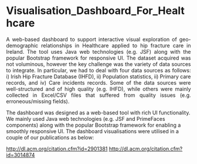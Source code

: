 # Visualisation_Dashboard_For_Healthcare
<p align="justify">
A web-based dashboard to support interactive visual exploration of geo-demographic relationships in Healthcare applied to hip fracture care in Ireland. The tool uses Java web technologies (e.g. JSF) along with the popular Bootstrap framework for responsive UI.
The dataset acquired was not voluminous, however the key challenge was the variety of data sources to integrate. In particular, we had to deal with four data sources as follows: i) Irish Hip Fracture Database (IHFD), ii) Population statistics, ii) Primary care records, and iv) Care incidents records. Some of the data sources were well-structured and of high quality (e.g. IHFD), while others were mainly collected in Excel/CSV files that suffered from quality issues (e.g. erroneous/missing fields).

The dashboard was designed as a web-based tool with rich UI functionality. We mainly used Java web technologies (e.g. JSF and PrimeFaces components) along with the popular Bootstrap framework for enabling a smoothly responsive UI. The dashboard visualisations were utilised in a couple of our publications as below:

http://dl.acm.org/citation.cfm?id=2901381
http://dl.acm.org/citation.cfm?id=3014874
</p>
